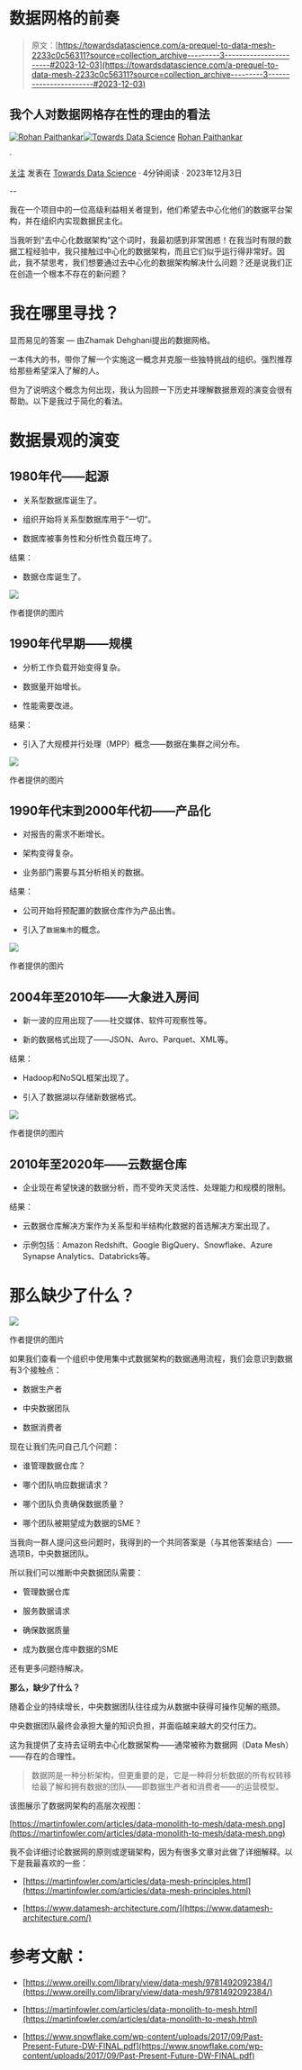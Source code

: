 # 数据网格的前奏

> 原文：[https://towardsdatascience.com/a-prequel-to-data-mesh-2233c0c56311?source=collection_archive---------3-----------------------#2023-12-03](https://towardsdatascience.com/a-prequel-to-data-mesh-2233c0c56311?source=collection_archive---------3-----------------------#2023-12-03)

## 我个人对数据网格存在性的理由的看法

[](https://medium.com/@rohan_paithankar?source=post_page-----2233c0c56311--------------------------------)[![Rohan Paithankar](../Images/113fc1e72dcb73ab023a60c5043dd191.png)](https://medium.com/@rohan_paithankar?source=post_page-----2233c0c56311--------------------------------)[](https://towardsdatascience.com/?source=post_page-----2233c0c56311--------------------------------)[![Towards Data Science](../Images/a6ff2676ffcc0c7aad8aaf1d79379785.png)](https://towardsdatascience.com/?source=post_page-----2233c0c56311--------------------------------) [Rohan Paithankar](https://medium.com/@rohan_paithankar?source=post_page-----2233c0c56311--------------------------------)

·

[关注](https://medium.com/m/signin?actionUrl=https%3A%2F%2Fmedium.com%2F_%2Fsubscribe%2Fuser%2F2165b853c675&operation=register&redirect=https%3A%2F%2Ftowardsdatascience.com%2Fa-prequel-to-data-mesh-2233c0c56311&user=Rohan+Paithankar&userId=2165b853c675&source=post_page-2165b853c675----2233c0c56311---------------------post_header-----------) 发表在 [Towards Data Science](https://towardsdatascience.com/?source=post_page-----2233c0c56311--------------------------------) · 4分钟阅读 · 2023年12月3日[](https://medium.com/m/signin?actionUrl=https%3A%2F%2Fmedium.com%2F_%2Fvote%2Ftowards-data-science%2F2233c0c56311&operation=register&redirect=https%3A%2F%2Ftowardsdatascience.com%2Fa-prequel-to-data-mesh-2233c0c56311&user=Rohan+Paithankar&userId=2165b853c675&source=-----2233c0c56311---------------------clap_footer-----------)

--

[](https://medium.com/m/signin?actionUrl=https%3A%2F%2Fmedium.com%2F_%2Fbookmark%2Fp%2F2233c0c56311&operation=register&redirect=https%3A%2F%2Ftowardsdatascience.com%2Fa-prequel-to-data-mesh-2233c0c56311&source=-----2233c0c56311---------------------bookmark_footer-----------)

我在一个项目中的一位高级利益相关者提到，他们希望去中心化他们的数据平台架构，并在组织内实现数据民主化。

当我听到“去中心化数据架构”这个词时，我最初感到非常困惑！在我当时有限的数据工程经验中，我只接触过中心化的数据架构，而且它们似乎运行得非常好。因此，我不禁思考，我们想要通过去中心化的数据架构解决什么问题？还是说我们正在创造一个根本不存在的新问题？

# 我在哪里寻找？

显而易见的答案 — 由Zhamak Dehghani提出的数据网格。

一本伟大的书，带你了解一个实施这一概念并克服一些独特挑战的组织。强烈推荐给那些希望深入了解的人。

但为了说明这个概念为何出现，我认为回顾一下历史并理解数据景观的演变会很有帮助。以下是我过于简化的看法。

# **数据景观的演变**

## **1980年代——起源**

+   关系型数据库诞生了。

+   组织开始将关系型数据库用于“一切”。

+   数据库被事务性和分析性负载压垮了。

结果：

+   数据仓库诞生了。

![](../Images/6e1e772f00e39c97bb01e8f7fc8368d8.png)

作者提供的图片

## **1990年代早期——规模**

+   分析工作负载开始变得复杂。

+   数据量开始增长。

+   性能需要改进。

结果：

+   引入了大规模并行处理（MPP）概念——数据在集群之间分布。

![](../Images/f17da3d1f35319ad361e5a8cbf6e672d.png)

作者提供的图片

## **1990年代末到2000年代初——产品化**

+   对报告的需求不断增长。

+   架构变得复杂。

+   业务部门需要与其分析相关的数据。

结果：

+   公司开始将预配置的数据仓库作为产品出售。

+   引入了`数据集市`的概念。

![](../Images/767eeb4085818e12060860c779e26edb.png)

作者提供的图片

## **2004年至2010年——大象进入房间**

+   新一波的应用出现了——社交媒体、软件可观察性等。

+   新的数据格式出现了——JSON、Avro、Parquet、XML等。

结果：

+   Hadoop和NoSQL框架出现了。

+   引入了数据湖以存储新数据格式。

![](../Images/c77372d7b67937a14d954779d415470e.png)

作者提供的图片

## **2010年至2020年——云数据仓库**

+   企业现在希望快速的数据分析，而不受昨天灵活性、处理能力和规模的限制。

结果：

+   云数据仓库解决方案作为关系型和半结构化数据的首选解决方案出现了。

+   示例包括：Amazon Redshift、Google BigQuery、Snowflake、Azure Synapse Analytics、Databricks等。

# 那么缺少了什么？

![](../Images/f7cb6ca514c4185c8270292bbcaff4b3.png)

作者提供的图片

如果我们查看一个组织中使用集中式数据架构的数据通用流程，我们会意识到数据有3个接触点：

+   数据生产者

+   中央数据团队

+   数据消费者

现在让我们先问自己几个问题：

+   谁管理数据仓库？

+   哪个团队响应数据请求？

+   哪个团队负责确保数据质量？

+   哪个团队被期望成为数据的SME？

当我向一群人提问这些问题时，我得到的一个共同答案是（与其他答案结合）——选项B，中央数据团队。

所以我们可以推断中央数据团队需要：

+   管理数据仓库

+   服务数据请求

+   确保数据质量

+   成为数据仓库中数据的SME

还有更多问题待解决。

**那么，缺少了什么？**

随着企业的持续增长，中央数据团队往往成为从数据中获得可操作见解的瓶颈。

中央数据团队最终会承担大量的知识负担，并面临越来越大的交付压力。

这为我提供了支持去证明去中心化数据架构——通常被称为数据网（Data Mesh）——存在的合理性。

> 数据网是一种分析架构，但更重要的是，它是一种将分析数据的所有权转移给最了解和拥有数据的团队——即数据生产者和消费者——的运营模型。

该图展示了数据网架构的高层次视图：

[https://martinfowler.com/articles/data-monolith-to-mesh/data-mesh.png](https://martinfowler.com/articles/data-monolith-to-mesh/data-mesh.png)

我不会详细讨论数据网的原则或逻辑架构，因为有很多文章对此做了详细解释。以下是我最喜欢的一些：

+   [https://martinfowler.com/articles/data-mesh-principles.html](https://martinfowler.com/articles/data-mesh-principles.html)

+   [https://www.datamesh-architecture.com/](https://www.datamesh-architecture.com/)

# **参考文献：**

+   [https://www.oreilly.com/library/view/data-mesh/9781492092384/](https://www.oreilly.com/library/view/data-mesh/9781492092384/)

+   [https://martinfowler.com/articles/data-monolith-to-mesh.html](https://martinfowler.com/articles/data-monolith-to-mesh.html)

+   [https://www.snowflake.com/wp-content/uploads/2017/09/Past-Present-Future-DW-FINAL.pdf](https://www.snowflake.com/wp-content/uploads/2017/09/Past-Present-Future-DW-FINAL.pdf)
